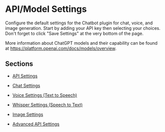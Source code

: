 # API/Model Settings

Configure the default settings for the Chatbot plugin for chat, voice, and image generation. Start by adding your API key then selecting your choices. Don't forget to click "Save Settings" at the very bottom of the page.

More information about ChatGPT models and their capability can be found at https://platform.openai.com/docs/models/overview.

## Sections

- [API Settings](api-settings.md)

- [Chat Settings](chat-settings.md)

- [Voice Settings (Text to Speech)](voice-settings.md)

- [Whisper Settings (Speech to Text)](whisper-setting.md)

- [Image Settings](image-settings.md)

- [Advanced API Settings](advanced-api-settings.md)




